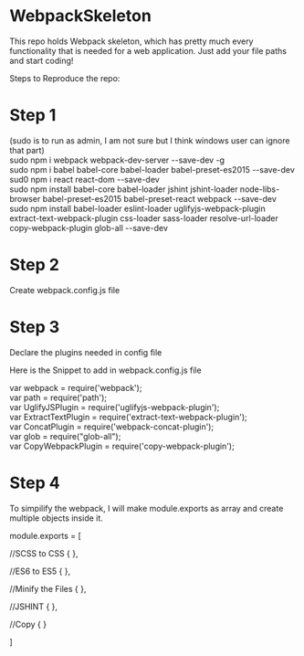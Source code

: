 # WebpackSkeleton
This repo holds Webpack skeleton, which has pretty much every functionality that is needed for a web application. Just add your file paths and start coding!

Steps to Reproduce the repo:

# Step 1
(sudo is to run as admin, I am not sure but I think windows user can ignore that part)<br />
sudo npm i webpack webpack-dev-server --save-dev -g<br />
sudo npm i babel babel-core babel-loader babel-preset-es2015 --save-dev<br />
sud0 npm i react react-dom --save-dev<br />
sudo npm install babel-core babel-loader jshint jshint-loader node-libs-browser babel-preset-es2015 babel-preset-react webpack  --save-dev<br />
sudo npm install babel-loader eslint-loader uglifyjs-webpack-plugin extract-text-webpack-plugin css-loader sass-loader resolve-url-loader copy-webpack-plugin glob-all --save-dev<br />

# Step 2
Create webpack.config.js file

# Step 3
Declare the plugins needed in config file

Here is the Snippet to add in webpack.config.js file

var webpack = require('webpack');<br />
var path = require('path');<br />
var UglifyJSPlugin = require('uglifyjs-webpack-plugin');<br />
var ExtractTextPlugin = require('extract-text-webpack-plugin');<br />
var ConcatPlugin = require('webpack-concat-plugin');<br />
var glob = require("glob-all");<br />
var CopyWebpackPlugin = require('copy-webpack-plugin');<br />

# Step 4
To simpilify the webpack, I will make module.exports as array and create multiple objects inside it.<br />

module.exports = [<br />

//SCSS to CSS
{
},<br />

//ES6 to ES5
{
},<br />

//Minify the Files
{
},<br />

//JSHINT
{
},<br />

//Copy
{
}<br />

]<br />
